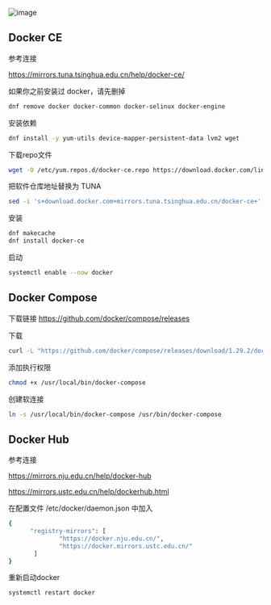 ![image](https://www.docker.com/sites/default/files/social/docker_facebook_share.png)

Docker CE
--
参考连接

https://mirrors.tuna.tsinghua.edu.cn/help/docker-ce/

如果你之前安装过 docker，请先删掉
```bash
dnf remove docker docker-common docker-selinux docker-engine
```
安装依赖
```bash
dnf install -y yum-utils device-mapper-persistent-data lvm2 wget
```
下载repo文件
```bash
wget -O /etc/yum.repos.d/docker-ce.repo https://download.docker.com/linux/centos/docker-ce.repo
```
把软件仓库地址替换为 TUNA
```bash
sed -i 's+download.docker.com+mirrors.tuna.tsinghua.edu.cn/docker-ce+' /etc/yum.repos.d/docker-ce.repo
```
安装
```bash
dnf makecache
dnf install docker-ce
```
启动
```bash
systemctl enable --now docker
```

Docker Compose
--
下载链接 https://github.com/docker/compose/releases

下载
```bash
curl -L "https://github.com/docker/compose/releases/download/1.29.2/docker-compose-$(uname -s)-$(uname -m)" -o /usr/local/bin/docker-compose
```
添加执行权限
```bash
chmod +x /usr/local/bin/docker-compose
```
创建软连接
```bash
ln -s /usr/local/bin/docker-compose /usr/bin/docker-compose
```

Docker Hub
--
参考连接

https://mirrors.nju.edu.cn/help/docker-hub

https://mirrors.ustc.edu.cn/help/dockerhub.html

在配置文件 /etc/docker/daemon.json 中加入
```bash
{
      "registry-mirrors": [
              "https://docker.nju.edu.cn/",
              "https://docker.mirrors.ustc.edu.cn/"
       ]
}
```

重新启动docker
```bash
systemctl restart docker
```
